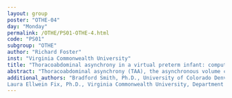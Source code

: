 ```yaml
---
layout: group
poster: "OTHE-04"
day: "Monday"
permalink: /OTHE/PS01-OTHE-4.html
code: "PS01"
subgroup: "OTHE"
author: "Richard Foster"
inst: "Virginia Commonwealth University"
title: "Thoracoabdominal asynchrony in a virtual preterm infant: computational modeling and analysis"
abstract: "Thoracoabdominal asynchrony (TAA), the asynchronous volume changes between the rib cage and abdomen during breathing, is associated with respiratory distress, progressive lung volume loss, and chronic lung disease in the newborn infant. Preterm infants are prone to TAA risk factors such as weak intercostal muscles, surfactant deficiency, and a flaccid chest wall. The causes of TAA in this fragile population are not fully understood and, to date, the assessment of TAA has not included a mechanistic modeling framework to explore the role these risk factors play in breathing dynamics and how TAA can be resolved. We present a dynamic compartmental model of pulmonary mechanics that simulates TAA in the preterm infant under various adverse clinical conditions, including high chest wall compliance, applied inspiratory resistive loads, bronchopulmonary dysplasia, anesthesia-induced intercostal muscle deactivation, weakened costal diaphragm, impaired lung compliance, and upper airway obstruction. Sensitivity analyses performed to screen and rank model parameter influence on model TAA and respiratory volume outputs show that risk factors are additive so that maximal TAA occurs in a virtual preterm infant with multiple adverse conditions, and addressing risk factors individually causes incremental changes in TAA. An abruptly obstructed upper airway caused immediate nearly paradoxical breathing and tidal volume reduction despite greater effort. In most simulations, increased TAA occurred together with decreased tidal volume. Simulated indices of TAA are consistent with published experimental studies and clinically-observed pathophysiology, motivating further investigation into the use of computational modeling for assessing and managing TAA."
additional_authors: "Bradford Smith, Ph.D., University of Colorado Denver, Department of Bioengineering (1), School of Medicine, University of Colorado Anschutz Medical Campus, Department of Pediatric Pulmonary and Sleep Medicine (2);
Laura Ellwein Fix, Ph.D., Virginia Commonwealth University, Department of Mathematics and Applied Mathematics"
---
```

